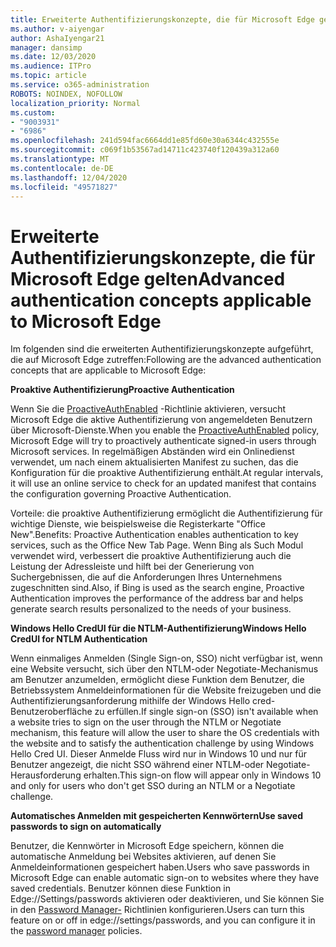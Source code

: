 ```yaml
---
title: Erweiterte Authentifizierungskonzepte, die für Microsoft Edge gelten
ms.author: v-aiyengar
author: AshaIyengar21
manager: dansimp
ms.date: 12/03/2020
ms.audience: ITPro
ms.topic: article
ms.service: o365-administration
ROBOTS: NOINDEX, NOFOLLOW
localization_priority: Normal
ms.custom:
- "9003931"
- "6986"
ms.openlocfilehash: 241d594fac6664dd1e85fd60e30a6344c432555e
ms.sourcegitcommit: c069f1b53567ad14711c423740f120439a312a60
ms.translationtype: MT
ms.contentlocale: de-DE
ms.lasthandoff: 12/04/2020
ms.locfileid: "49571827"
---
```

# <a name="advanced-authentication-concepts-applicable-to-microsoft-edge"></a><span data-ttu-id="69bdf-102">Erweiterte Authentifizierungskonzepte, die für Microsoft Edge gelten</span><span class="sxs-lookup"><span data-stu-id="69bdf-102">Advanced authentication concepts applicable to Microsoft Edge</span></span>

<span data-ttu-id="69bdf-103">Im folgenden sind die erweiterten Authentifizierungskonzepte aufgeführt, die auf Microsoft Edge zutreffen:</span><span class="sxs-lookup"><span data-stu-id="69bdf-103">Following are the advanced authentication concepts that are applicable to Microsoft Edge:</span></span>

<span data-ttu-id="69bdf-104">**Proaktive Authentifizierung**</span><span class="sxs-lookup"><span data-stu-id="69bdf-104">**Proactive Authentication**</span></span>

<span data-ttu-id="69bdf-105">Wenn Sie die [ProactiveAuthEnabled](https://go.microsoft.com/fwlink/?linkid=2134621) -Richtlinie aktivieren, versucht Microsoft Edge die aktive Authentifizierung von angemeldeten Benutzern über Microsoft-Dienste.</span><span class="sxs-lookup"><span data-stu-id="69bdf-105">When you enable the [ProactiveAuthEnabled](https://go.microsoft.com/fwlink/?linkid=2134621) policy, Microsoft Edge will try to proactively authenticate signed-in users through Microsoft services.</span></span> <span data-ttu-id="69bdf-106">In regelmäßigen Abständen wird ein Onlinedienst verwendet, um nach einem aktualisierten Manifest zu suchen, das die Konfiguration für die proaktive Authentifizierung enthält.</span><span class="sxs-lookup"><span data-stu-id="69bdf-106">At regular intervals, it will use an online service to check for an updated manifest that contains the configuration governing Proactive Authentication.</span></span>

<span data-ttu-id="69bdf-107">Vorteile: die proaktive Authentifizierung ermöglicht die Authentifizierung für wichtige Dienste, wie beispielsweise die Registerkarte "Office New".</span><span class="sxs-lookup"><span data-stu-id="69bdf-107">Benefits: Proactive Authentication enables authentication to key services, such as the Office New Tab Page.</span></span> <span data-ttu-id="69bdf-108">Wenn Bing als Such Modul verwendet wird, verbessert die proaktive Authentifizierung auch die Leistung der Adressleiste und hilft bei der Generierung von Suchergebnissen, die auf die Anforderungen Ihres Unternehmens zugeschnitten sind.</span><span class="sxs-lookup"><span data-stu-id="69bdf-108">Also, if Bing is used as the search engine, Proactive Authentication improves the performance of the address bar and helps generate search results personalized to the needs of your business.</span></span>

<span data-ttu-id="69bdf-109">**Windows Hello CredUI für die NTLM-Authentifizierung**</span><span class="sxs-lookup"><span data-stu-id="69bdf-109">**Windows Hello CredUI for NTLM Authentication**</span></span>

<span data-ttu-id="69bdf-110">Wenn einmaliges Anmelden (Single Sign-on, SSO) nicht verfügbar ist, wenn eine Website versucht, sich über den NTLM-oder Negotiate-Mechanismus am Benutzer anzumelden, ermöglicht diese Funktion dem Benutzer, die Betriebssystem Anmeldeinformationen für die Website freizugeben und die Authentifizierungsanforderung mithilfe der Windows Hello cred-Benutzeroberfläche zu erfüllen.</span><span class="sxs-lookup"><span data-stu-id="69bdf-110">If single sign-on (SSO) isn't available when a website tries to sign on the user through the NTLM or Negotiate mechanism, this feature will allow the user to share the OS credentials with the website and to satisfy the authentication challenge by using Windows Hello Cred UI.</span></span> <span data-ttu-id="69bdf-111">Dieser Anmelde Fluss wird nur in Windows 10 und nur für Benutzer angezeigt, die nicht SSO während einer NTLM-oder Negotiate-Herausforderung erhalten.</span><span class="sxs-lookup"><span data-stu-id="69bdf-111">This sign-on flow will appear only in Windows 10 and only for users who don't get SSO during an NTLM or a Negotiate challenge.</span></span>

<span data-ttu-id="69bdf-112">**Automatisches Anmelden mit gespeicherten Kennwörtern**</span><span class="sxs-lookup"><span data-stu-id="69bdf-112">**Use saved passwords to sign on automatically**</span></span>

<span data-ttu-id="69bdf-113">Benutzer, die Kennwörter in Microsoft Edge speichern, können die automatische Anmeldung bei Websites aktivieren, auf denen Sie Anmeldeinformationen gespeichert haben.</span><span class="sxs-lookup"><span data-stu-id="69bdf-113">Users who save passwords in Microsoft Edge can enable automatic sign-on to websites where they have saved credentials.</span></span> <span data-ttu-id="69bdf-114">Benutzer können diese Funktion in Edge://Settings/passwords aktivieren oder deaktivieren, und Sie können Sie in den [Password Manager-](https://go.microsoft.com/fwlink/?linkid=2134622) Richtlinien konfigurieren.</span><span class="sxs-lookup"><span data-stu-id="69bdf-114">Users can turn this feature on or off in edge://settings/passwords, and you can configure it in the [password manager](https://go.microsoft.com/fwlink/?linkid=2134622) policies.</span></span>
